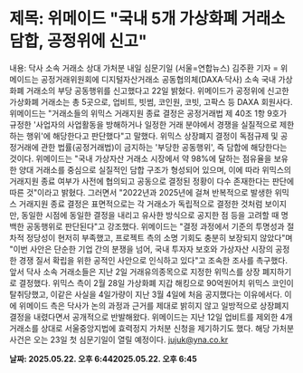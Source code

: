 # **제목: 위메이드 "국내 5개 가상화폐 거래소 담합, 공정위에 신고"**

  내용: 닥사 소속 거래소 상대 가처분 내일 심문기일    (서울=연합뉴스) 김주환 기자 = 위메이드는 공정거래위원회에 디지털자산거래소 공동협의체(DAXA·닥사) 소속 국내 가상화폐 거래소의 부당 공동행위를 신고했다고 22일 밝혔다.    위메이드가 공정위에 신고한 가상화폐 거래소는 총 5곳으로, 업비트, 빗썸, 코인원, 코빗, 고팍스 등 DAXA 회원사다.    위메이드는 "거래소들의 위믹스 거래지원 종료 결정은 공정거래법 제 40조 1항 9호가 규정한 '사업자의 사업활동을 방해하거나 일정한 거래 분야에서 경쟁을 실질적으로 제한하는 행위'에 해당한다고 판단했다"고 말했다.    위믹스 상장폐지 결정이 독점규제 및 공정거래에 관한 법률(공정거래법)이 금지하는 '부당한 공동행위', 즉 담합에 해당한다는 것이다.    위메이드는 "국내 가상자산 거래소 시장에서 약 98%에 달하는 점유율을 보유한 양대 거래소를 중심으로 실질적인 담합 구조가 형성되어 있으며, 이에 따라 위믹스의 거래지원 종료 여부가 사전에 협의되고 공동으로 결정된 정황이 다수 존재한다는 판단에 따른 것"이라고 밝혔다.    그러면서 "2022년과 2025년에 걸쳐 반복적으로 발생한 위믹스 거래지원 종료 결정은 표면적으로는 각 거래소가 독립적으로 결정한 것처럼 보이지만, 동일한 시점에 동일한 결정을 내리고 유사한 방식으로 공지한 점 등을 고려할 때 명백한 공동행위로 판단된다"고 강조했다.    위메이드는 "결정 과정에서 기준의 투명성과 절차적 정당성이 현저히 부족했고, 프로젝트 측의 소명 기회도 충분히 보장되지 않았다"며 "이번 사안은 단순한 기업 간의 분쟁을 넘어, 국내 투자자 보호와 가상자산 시장의 공정한 경쟁 질서 확립을 위한 공적인 사안으로 인식하고 있다"고 조속한 조사를 촉구했다.    앞서 닥사 소속 거래소들은 지난 2일 거래유의종목으로 지정한 위믹스를 상장 폐지하기로 결정했다.    위믹스 측이 2월 28일 가상화폐 지갑 해킹으로 90억원어치 위믹스 코인이 탈취당했고, 이같은 사실을 4일가량이 지난 3월 4일에 처음 공지했다는 이유에서다.    이에 위메이드 측은 닥사가 논의 과정과 근거를 제대로 밝히지 않고 일방적으로 상장폐지 결정을 내렸다면서 공개적으로 반발해왔다.    위메이드는 지난 12일 업비트를 제외한 4개 거래소를 상대로 서울중앙지법에 효력정지 가처분 신청을 제기하기도 했다.    해당 가처분 사건은 오는 23일 첫 심문기일이 열릴 예정이다.    jujuk@yna.co.kr

  **날짜: 2025.05.22. 오후 6:442025.05.22. 오후 6:45**
